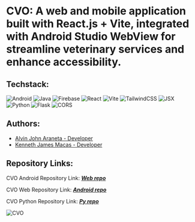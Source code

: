 # CVO: A web and mobile application built with React.js + Vite, integrated with Android Studio WebView for streamline veterinary services and enhance accessibility.

## Techstack:

![Android](https://img.shields.io/badge/Android-Java-green)
![Java](https://img.shields.io/badge/Java-17-red)
![Firebase](https://img.shields.io/badge/Firebase-Database-orange)
![React](https://img.shields.io/badge/React-18.x-blue)
![Vite](https://img.shields.io/badge/Vite-4.x-purple)
![TailwindCSS](https://img.shields.io/badge/TailwindCSS-3.x-cyan)
![JSX](https://img.shields.io/badge/JSX-Syntax-lightblue)
![Python](https://img.shields.io/badge/Python-3.x-blue)
![Flask](https://img.shields.io/badge/Flask-2.0+-black)
![CORS](https://img.shields.io/badge/CORS-Enabled-green)

## Authors: 
- [Alvin John Araneta -  Developer](https://github.com/ajiwnl)
- [Kenneth James Macas - Developer](https://github.com/soliken1)

## Repository Links:
CVO Android Repository Link: ***[Web repo](https://github.com/soliken1/CVO-App)***

CVO Web Repository Link: ***[Android repo](https://github.com/ajiwnl/CVO-Android)***

CVO Python Repository Link: ***[Py repo](https://github.com/ajiwnl/CVO-faq)***

![CVO](https://github.com/user-attachments/assets/6b77854a-c709-4547-8b48-ea837cb69894)


